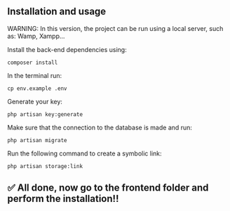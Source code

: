 ## Installation and usage

WARNING: In this version, the project can be run using a local server, such as: Wamp, Xampp...

Install the back-end dependencies using:

```
composer install
```

In the terminal run:

```
cp env.example .env
```

Generate your key:

```
php artisan key:generate
```

Make sure that the connection to the database is made and run:

```
php artisan migrate
```

Run the following command to create a symbolic link:
```
php artisan storage:link
```

## ✅ All done, now go to the frontend folder and perform the installation!!
